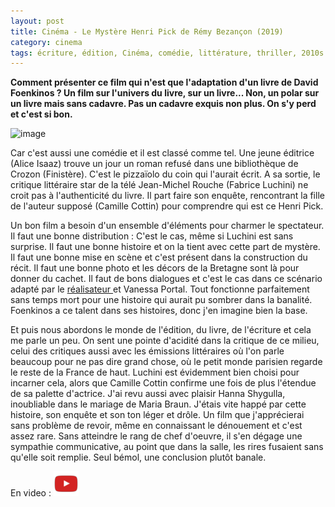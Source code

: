 ```yaml
---
layout: post
title: Cinéma - Le Mystère Henri Pick de Rémy Bezançon (2019)
category: cinema
tags: écriture, édition, Cinéma, comédie, littérature, thriller, 2010s
---
```

**Comment présenter ce film qui n'est que l'adaptation d'un livre de David Foenkinos ? Un film sur l'univers du livre, sur un livre... Non, un polar sur un livre mais sans cadavre. Pas un cadavre exquis non plus. On s'y perd et c'est si bon.**

![image](https://filedn.eu/llqi9IBxlYouGRXYG2xlROb/img/2019/henripick.jpg)

Car c'est aussi une comédie et il est classé comme tel. Une jeune éditrice (Alice Isaaz) trouve un jour un roman refusé dans une bibliothèque de Crozon (Finistère). C'est le pizzaïolo du coin qui l'aurait écrit. A sa sortie, le critique littéraire star de la télé Jean-Michel Rouche (Fabrice Luchini) ne croit pas à l'authenticité du livre. Il part faire son enquête, rencontrant la fille de l'auteur supposé (Camille Cottin) pour comprendre qui est ce Henri Pick. 

Un bon film a besoin d'un ensemble d'éléments pour charmer le spectateur. Il faut une bonne distribution : C'est le cas, même si Luchini est sans surprise. Il faut une bonne histoire et on la tient avec cette part de mystère. Il faut une bonne mise en scène et c'est présent dans la construction du récit. Il faut une bonne photo et les décors de la Bretagne sont là pour donner du cachet. Il faut de bons dialogues et c'est le cas dans ce scénario adapté par le <a href="https://cheziceman.wordpress.com/2012/03/08/cinema-zarafa-de-remi-bezancon-et-jean-christophe-lie-2012/">réalisateur </a>et Vanessa Portal. Tout fonctionne parfaitement sans temps mort pour une histoire qui aurait pu sombrer dans la banalité. Foenkinos a ce talent dans ses histoires, donc j'en imagine bien la base.

Et puis nous abordons le monde de l'édition, du livre, de l'écriture et cela me parle un peu. On sent une pointe d'acidité dans la critique de ce milieu, celui des critiques aussi avec les émissions littéraires où l'on parle beaucoup pour ne pas dire grand chose, où le petit monde parisien regarde le reste de la France de haut. Luchini est évidemment bien choisi pour incarner cela, alors que Camille Cottin confirme une fois de plus l'étendue de sa palette d'actrice. J'ai revu aussi avec plaisir Hanna Shygulla, inoubliable dans le mariage de Maria Braun. J'étais vite happé par cette histoire, son enquête et son ton léger et drôle. Un film que j'apprécierai sans problème de revoir, même en connaissant le dénouement et c'est assez rare. Sans atteindre le rang de chef d'oeuvre, il s'en dégage une sympathie communicative, au point que dans la salle, les rires fusaient sans qu'elle soit remplie. Seul bémol, une conclusion plutôt banale.

En video : [![video](/images/youtube.png)](https://www.youtube.com/watch?v=NJ4yfbqyYL0)


